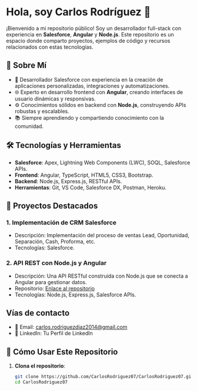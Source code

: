# Hola, soy Carlos Rodríguez 👋

¡Bienvenido a mi repositorio público! Soy un desarrollador full-stack con experiencia en **Salesforce**, **Angular** y **Node.js**. Este repositorio es un espacio donde comparto proyectos, ejemplos de código y recursos relacionados con estas tecnologías.

## 🚀 Sobre Mí

- 💼 Desarrollador Salesforce con experiencia en la creación de aplicaciones personalizadas, integraciones y automatizaciones.
- 🌐 Experto en desarrollo frontend con **Angular**, creando interfaces de usuario dinámicas y responsivas.
- ⚙️ Conocimientos sólidos en backend con **Node.js**, construyendo APIs robustas y escalables.
- 📚 Siempre aprendiendo y compartiendo conocimiento con la comunidad.

## 🛠 Tecnologías y Herramientas

- **Salesforce**: Apex, Lightning Web Components (LWC), SOQL, Salesforce APIs.
- **Frontend**: Angular, TypeScript, HTML5, CSS3, Bootstrap.
- **Backend**: Node.js, Express.js, RESTful APIs.
- **Herramientas**: Git, VS Code, Salesforce DX, Postman, Heroku.

## 📂 Proyectos Destacados

### 1. **Implementación de CRM Salesforce**
   - Descripción: Implementación del proceso de ventas Lead, Oportunidad, Separación, Cash, Proforma, etc.
   - Tecnologías: Salesforce.


### 2. **API REST con Node.js y Angular**
   - Descripción: Una API RESTful construida con Node.js que se conecta a Angular para gestionar datos.
   - Repositorio: [Enlace al repositorio](#)
   - Tecnologías: Node.js, Express.js, Salesforce APIs.

## Vías de contacto
- 📧 Email: carlos.rodriguezdiaz2014@gmail.com
- 💼 LinkedIn: Tu Perfil de LinkedIn

## 📝 Cómo Usar Este Repositorio

1. **Clona el repositorio**:
   ```bash
   git clone https://github.com/CarlosRodriguez07/CarlosRodriguez07.git
   cd CarlosRodriguez07